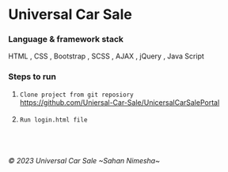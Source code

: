 # Universal Car Sale

### Language & framework stack
HTML , CSS , Bootstrap , SCSS , AJAX , jQuery , Java Script

### Steps to run
1. `Clone project from git reposiory`<br/>
   https://github.com/Uniersal-Car-Sale/UnicersalCarSalePortal <br/>
   <br/>
2. `Run login.html file`<br/>
   <br/>

<br/>

###### © 2023 Universal Car Sale ~Sahan Nimesha~
